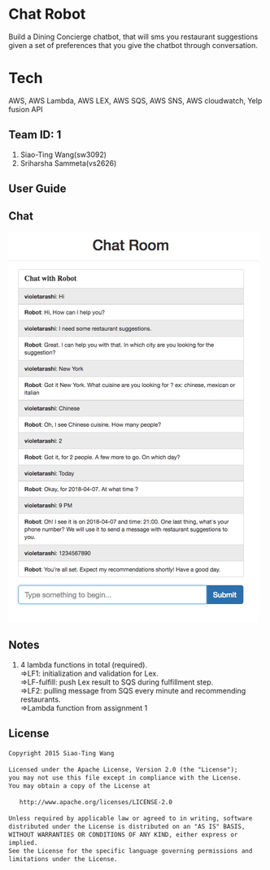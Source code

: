 # Chat Robot
Build a Dining Concierge chatbot, that will sms you restaurant suggestions given a set of preferences that you give the chatbot through conversation.

# Tech
AWS, AWS Lambda, AWS LEX, AWS SQS, AWS SNS, AWS cloudwatch, Yelp fusion API

## Team ID: 1
1. Siao-Ting Wang(sw3092)
2. Sriharsha Sammeta(vs2626)

## User Guide
 Chat
 ----
 ![Chat](chat.jpg) 

## Notes
1. 4 lambda functions in total (required).   
=>LF1: initialization and validation for Lex.   
=>LF-fulfill: push Lex result to SQS during fulfillment step.   
=>LF2: pulling message from SQS every minute and recommending restaurants.   
=>Lambda function from assignment 1

## License

    Copyright 2015 Siao-Ting Wang

    Licensed under the Apache License, Version 2.0 (the "License");
    you may not use this file except in compliance with the License.
    You may obtain a copy of the License at

       http://www.apache.org/licenses/LICENSE-2.0

    Unless required by applicable law or agreed to in writing, software
    distributed under the License is distributed on an "AS IS" BASIS,
    WITHOUT WARRANTIES OR CONDITIONS OF ANY KIND, either express or implied.
    See the License for the specific language governing permissions and
    limitations under the License.
